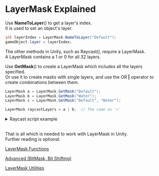 # LayerMask Explained
Use **NameToLayer**() to get a layer's index.  
It is used to set an object's layer. 
```cs
int layerIndex = LayerMask.NameToLayer("Default");
gameObject.layer = layerIndex;
```
The other methods in Unity, such as Raycast(), require a LayerMask.  
A LayerMask contains a 1 or 0 for all 32 layers.  

Use **GetMask**() to create a LayerMask which includes all the layers specified.  
Or use it to create masks with single layers, and use the OR **|** operator to create combinations between them.  
```cs
LayerMask a = LayerMask.GetMask("Default");
LayerMask b = LayerMask.GetMask("Water");
LayerMask c = LayerMask.GetMask("Default", "Water");

LayerMask raycastLayers = a | b;  // The same as 'c'
```

<details>
<summary>Raycast script example</summary>

```cs
using UnityEngine;

public class Example : MonoBehaviour
{
    public float distance;

    private Ray ray;
    private LayerMask raycastLayers;

    private void Awake()
    {
        ray = new Ray(transform.position, transform.forward);

        LayerMask a = LayerMask.GetMask("Default");
        LayerMask b = LayerMask.GetMask("Water");
        LayerMask c = LayerMask.GetMask("Default", "Water");

        raycastLayers = a | b;  // The same as 'c'
    }

    private void Update()
    {
        if (Physics.Raycast(ray, distance, raycastLayers))
        {
            Debug.Log("Hit something on a layer included in the mask!");
        }
    }
}
```
</details>

<br>

That is all which is needed to work with LayerMask in Unity.  
Further reading is optional.

[LayerMask Functions](LayerMaskFunctions.cs)  

[Advanced (BitMask, Bit Shifting)](Advanced.md)

[LayerMask Utilities](LayerMaskUtilities.cs)
